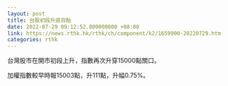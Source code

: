 ```yaml
---
layout: post
title: 台股初段升逾百點
date: 2022-07-29 09:12:52.000000000 +08:00
link: https://news.rthk.hk/rthk/ch/component/k2/1659900-20220729.htm
categories: rthk
---
```


台灣股市在開市初段上升，指數再次升穿15000點關口。

加權指數較早時報15003點，升111點，升幅0.75%。
